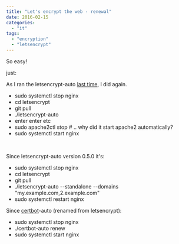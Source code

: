```yaml
---
title: "Let's encrypt the web - renewal"
date: 2016-02-15
categories: 
  - "it"
tags: 
  - "encryption"
  - "letsencrypt"
---
```


So easy!

just:

As I ran the letsencrypt-auto [last time](http://www.guldmyr.com/blog/lets-encrypt-the-web/), I did again.

- sudo systemctl stop nginx
- cd letsencrypt
- git pull
- ./letsencrypt-auto
- enter enter etc
- sudo apache2ctl stop # .. why did it start apache2 automatically?
- sudo systemctl start nginx

 

Since letsencrypt-auto version 0.5.0 it's:

- sudo systemctl stop nginx
- cd letsencrypt
- git pull
- ./letsencrypt-auto --standalone --domains "my.example.com,2.example.com"
- sudo systemctl restart nginx

Since [certbot](https://github.com/certbot/certbot)\-auto (renamed from letsencrypt):

- sudo systemctl stop nginx
- ./certbot-auto renew
- sudo systemctl start nginx
